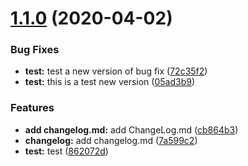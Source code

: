 # [1.1.0](https://github.com/Strapazzon/github-actions-semantic-release/compare/v1.0.0...v1.1.0) (2020-04-02)


### Bug Fixes

* **test:** test a new version of bug fix ([72c35f2](https://github.com/Strapazzon/github-actions-semantic-release/commit/72c35f2965b56c7fe0dcb210de7f713f3f329aa6))
* **test:** this is a test new version ([05ad3b9](https://github.com/Strapazzon/github-actions-semantic-release/commit/05ad3b91d43203ef919a109c8e63acbef6768024))


### Features

* **add changelog.md:** add ChangeLog.md ([cb864b3](https://github.com/Strapazzon/github-actions-semantic-release/commit/cb864b3d14c33cb94c14fdbd6d39afcc2f8ace98))
* **changelog:** add changelog.md ([7a599c2](https://github.com/Strapazzon/github-actions-semantic-release/commit/7a599c2fbf54e0d2dbda254b8c7d7a9549ad54f9))
* **test:** test ([862072d](https://github.com/Strapazzon/github-actions-semantic-release/commit/862072d000bcc29c114d325f32abaa73f68577f6))
